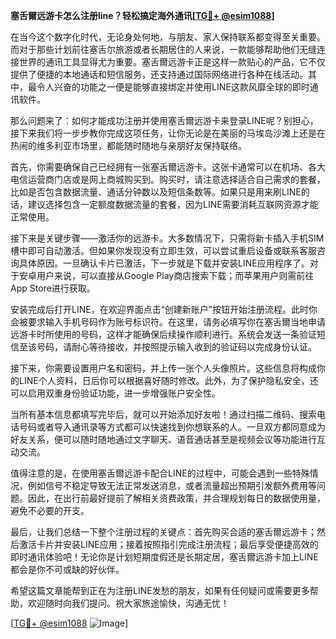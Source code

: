 **塞舌爾远游卡怎么注册line？轻松搞定海外通讯[[TG💪+ @esim1088](https://t.me/s/esim1088)]**

在当今这个数字化时代，无论身处何地，与朋友、家人保持联系都变得至关重要。而对于那些计划前往塞舌尔旅游或者长期居住的人来说，一款能够帮助他们无缝连接世界的通讯工具显得尤为重要。塞舌爾远游卡正是这样一款贴心的产品，它不仅提供了便捷的本地通话和短信服务，还支持通过国际网络进行各种在线活动。其中，最令人兴奋的功能之一便是能够直接绑定并使用LINE这款风靡全球的即时通讯软件。

那么问题来了：如何才能成功注册并使用塞舌爾远游卡来登录LINE呢？别担心，接下来我们将一步步教你完成这项任务，让你无论是在美丽的马埃岛沙滩上还是在热闹的维多利亚市场里，都能随时随地与亲朋好友保持联络。

首先，你需要确保自己已经拥有一张塞舌爾远游卡。这张卡通常可以在机场、各大电信运营商门店或是网上商城购买到。购买时，请注意选择适合自己需求的套餐，比如是否包含数据流量、通话分钟数以及短信条数等。如果只是用来刷LINE的话，建议选择包含一定额度数据流量的套餐，因为LINE需要消耗互联网资源才能正常使用。

接下来是关键步骤——激活你的远游卡。大多数情况下，只需将新卡插入手机SIM槽中即可自动激活。但如果你发现没有立即生效，可以尝试重启设备或联系客服咨询具体原因。一旦确认卡片已激活，下一步就是下载并安装LINE应用程序了。对于安卓用户来说，可以直接从Google Play商店搜索下载；而苹果用户则需前往App Store进行获取。

安装完成后打开LINE，在欢迎界面点击“创建新账户”按钮开始注册流程。此时你会被要求输入手机号码作为账号标识符。在这里，请务必填写你在塞舌爾当地申请远游卡时所使用的号码，这样才能确保后续操作顺利进行。系统会发送一条验证短信至该号码，请耐心等待接收，并按照提示输入收到的验证码以完成身份认证。

接下来，你需要设置用户名和密码，并上传一张个人头像照片。这些信息将构成你的LINE个人资料，日后你可以根据喜好随时修改。此外，为了保护隐私安全，还可以启用双重身份验证功能，进一步增强账户安全性。

当所有基本信息都填写完毕后，就可以开始添加好友啦！通过扫描二维码、搜索电话号码或者导入通讯录等方式都可以快速找到你想联系的人。一旦双方都同意成为好友关系，便可以随时随地通过文字聊天、语音通话甚至是视频会议等功能进行互动交流。

值得注意的是，在使用塞舌爾远游卡配合LINE的过程中，可能会遇到一些特殊情况，例如信号不稳定导致无法正常发送消息，或者流量超出预期引发额外费用等问题。因此，在出行前最好提前了解相关资费政策，并合理规划每日的数据使用量，避免不必要的开支。

最后，让我们总结一下整个注册过程的关键点：首先购买合适的塞舌爾远游卡；然后激活卡片并安装LINE应用；接着按照指引完成注册流程；最后享受便捷高效的即时通讯体验吧！无论你是计划短期度假还是长期定居，塞舌爾远游卡加上LINE都会是你不可或缺的好伙伴。

希望这篇文章能帮到正在为注册LINE发愁的朋友，如果有任何疑问或需要更多帮助，欢迎随时向我们提问。祝大家旅途愉快，沟通无忧！

[[TG💪+ @esim1088](https://t.me/s/esim1088) ![Image](https://i.postimg.cc/4NQfJmqS/Snipaste-2025-05-13-00-14-12.png)]